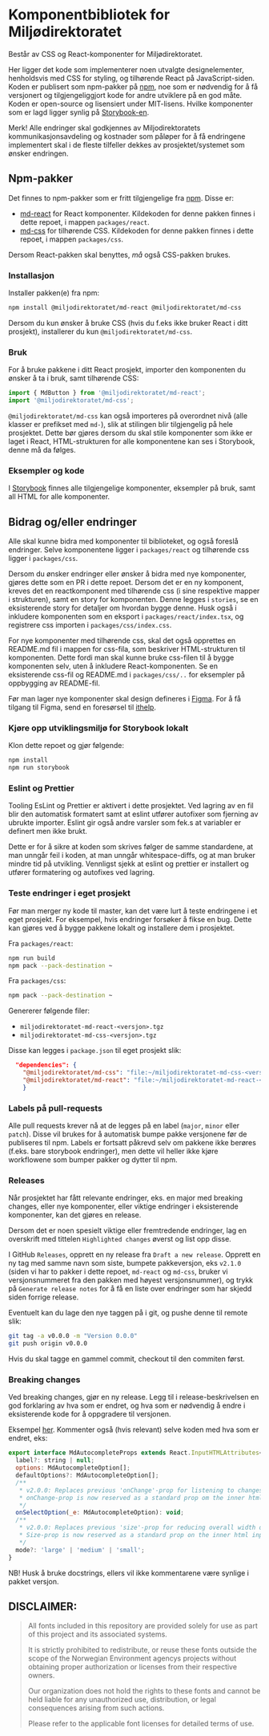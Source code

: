 # Komponentbibliotek for Miljødirektoratet

Består av CSS og React-komponenter for Miljødirektoratet.

Her ligger det kode som implementerer noen utvalgte designelementer, henholdsvis med CSS for styling, og tilhørende React på JavaScript-siden. Koden er publisert som npm-pakker på [npm](https://www.npmjs.com/org/miljodirektoratet), noe som er nødvendig for å få versjonert og tilgjengeliggjort kode for andre utviklere på en god måte. Koden er open-source og lisensiert under MIT-lisens.
Hvilke komponenter som er lagd ligger synlig på [Storybook-en](https://miljodir.github.io/md-components).

Merk! Alle endringer skal godkjennes av Miljodirektoratets kommunikasjonsavdeling og kostnader som påløper for å få endringene implementert skal i de fleste tilfeller dekkes av prosjektet/systemet som ønsker endringen.

## Npm-pakker

Det finnes to npm-pakker som er fritt tilgjengelige fra [npm](https://www.npmjs.com/org/miljodirektoratet). Disse er:

- [md-react](https://www.npmjs.com/package/@miljodirektoratet/md-react) for React komponenter. Kildekoden for denne pakken finnes i dette repoet, i mappen `packages/react`.
- [md-css](https://www.npmjs.com/package/@miljodirektoratet/md-css) for tilhørende CSS. Kildekoden for denne pakken finnes i dette repoet, i mappen `packages/css`.

Dersom React-pakken skal benyttes, _må_ også CSS-pakken brukes.

### Installasjon

Installer pakken(e) fra npm:

```bash
npm install @miljodirektoratet/md-react @miljodirektoratet/md-css
```

Dersom du kun ønsker å bruke CSS (hvis du f.eks ikke bruker React i ditt prosjekt), installerer du kun `@miljodirektoratet/md-css`.

### Bruk

For å bruke pakkene i ditt React prosjekt, importer den komponenten du ønsker å ta i bruk, samt tilhørende CSS:

```javascript
import { MdButton } from '@miljodirektoratet/md-react';
import '@miljodirektoratet/md-css';
```

`@miljodirektoratet/md-css` kan også importeres på overordnet nivå (alle klasser er prefikset med `md-`), slik at stilingen blir tilgjengelig på hele prosjektet. Dette bør gjøres dersom du skal stile komponenter som ikke er laget i React, HTML-strukturen for alle komponentene kan ses i Storybook, denne må da følges.

### Eksempler og kode

I [Storybook](https://miljodir.github.io/md-components) finnes alle tilgjengelige komponenter, eksempler på bruk, samt all HTML for alle komponenter.

## Bidrag og/eller endringer

Alle skal kunne bidra med komponenter til biblioteket, og også foreslå endringer. Selve komponentene ligger i `packages/react` og tilhørende css ligger i `packages/css`.

Dersom du ønsker endringer eller ønsker å bidra med nye komponenter, gjøres dette som en PR i dette repoet. Dersom det er en ny komponent, kreves det en reactkomponent med tilhørende css (i sine respektive mapper i strukturen), samt en story for komponenten. Denne legges i `stories`, se en eksisterende story for detaljer om hvordan bygge denne. Husk også i inkludere komponenten som en eksport i `packages/react/index.tsx`, og registrere css importen i `packages/css/index.css`.

For nye komponenter med tilhørende css, skal det også opprettes en README.md fil i mappen for css-fila, som beskriver HTML-strukturen til komponenten. Dette fordi man skal kunne bruke css-filen til å bygge komponenten selv, uten å inkludere React-komponenten. Se en eksisterende css-fil og README.md i `packages/css/..` for eksempler på oppbygging av README-fil.

Før man lager nye komponenter skal design defineres i [Figma](https://www.figma.com/files/943790322753665785/project/42920500/Milj%C3%B8direktoratets-designsystem?fuid=1167043987031502102). For å få tilgang til Figma, send en foresørsel til [ithelp](mailto:ithjelp@miljodir.no).

### Kjøre opp utviklingsmiljø for Storybook lokalt

Klon dette repoet og gjør følgende:

```bash
npm install
npm run storybook
```

### Eslint og Prettier

Tooling EsLint og Prettier er aktivert i dette prosjektet. Ved lagring av en fil blir den automatisk formatert samt at eslint utfører autofixer som fjerning av ubrukte importer. Eslint gir også andre varsler som fek.s at variabler er definert men ikke brukt.

Dette er for å sikre at koden som skrives følger de samme standardene, at man unngår feil i koden, at man unngår whitespace-diffs, og at man bruker mindre tid på utvikling. Vennligst sjekk at eslint og prettier er installert og utfører formatering og autofixes ved lagring.

### Teste endringer i eget prosjekt

Før man merger ny kode til master, kan det være lurt å teste endringene i et eget prosjekt. For eksempel, hvis endringer forsøker å fikse en bug. Dette kan gjøres ved å bygge pakkene lokalt og installere dem i prosjektet.

Fra `packages/react`:

```bash
npm run build
npm pack --pack-destination ~
```

Fra `packages/css`:

```bash
npm pack --pack-destination ~
```

Genererer følgende filer:

- `miljodirektoratet-md-react-<versjon>.tgz`
- `miljodirektoratet-md-css-<versjon>.tgz`

Disse kan legges i `package.json` til eget prosjekt slik:

```json
  "dependencies": {
    "@miljodirektoratet/md-css": "file:~/miljodirektoratet-md-css-<versjon>.tgz",
    "@miljodirektoratet/md-react": "file:~/miljodirektoratet-md-react-<versjon>.tgz",
    }
```

### Labels på pull-requests

Alle pull requests krever nå at de legges på en label (`major`, `minor` eller `patch`). Disse vil brukes for å automatisk bumpe pakke versjonene før de publiseres til npm.
Labels er fortsatt påkrevd selv om pakkene ikke berøres (f.eks. bare storybook endringer), men dette vil heller ikke kjøre workflowene som bumper pakker og dytter til npm.

### Releases

Når prosjektet har fått relevante endringer, eks. en major med breaking changes, eller nye komponenter, eller viktige endringer i eksisterende komponenter, kan det gjøres en release.

Dersom det er noen spesielt viktige eller fremtredende endringer, lag en overskrift med tittelen `Highlighted changes` øverst og list opp disse.

I GitHub `Releases`, opprett en ny release fra `Draft a new release`. Opprett en ny tag med samme navn som siste, bumpete pakkeversjon, eks `v2.1.0` (siden vi har to pakker i dette repoet, `md-react` og `md-css`, bruker vi versjonsnummeret fra den pakken med høyest versjonsnummer), og trykk på `Generate release notes` for å få en liste over endringer som har skjedd siden forrige release.

Eventuelt kan du lage den nye taggen på i git, og pushe denne til remote slik:

```bash
git tag -a v0.0.0 -m "Version 0.0.0"
git push origin v0.0.0
```

Hvis du skal tagge en gammel commit, checkout til den commiten først.

### Breaking changes

Ved breaking changes, gjør en ny release. Legg til i release-beskrivelsen en god forklaring av hva som er endret, og hva som er nødvendig å endre i eksisterende kode for å oppgradere til versjonen.

Eksempel [her](https://github.com/miljodir/md-components/releases/tag/v3.0.0). Kommenter også (hvis relevant) selve koden med hva som er endret, eks:

```javascript
export interface MdAutocompleteProps extends React.InputHTMLAttributes<HTMLInputElement> {
  label?: string | null;
  options: MdAutocompleteOption[];
  defaultOptions?: MdAutocompleteOption[];
  /**
   * v2.0.0: Replaces previous 'onChange'-prop for listening to changes in selected option.
   * onChange-prop is now reserved as a standard prop om the inner html input element.
   */
  onSelectOption(_e: MdAutocompleteOption): void;
  /**
   * v2.0.0: Replaces previous 'size'-prop for reducing overall width of component from large to either medium or small.
   * Size-prop is now reserved as a standard prop on the inner html input element to specify its width.
   */
  mode?: 'large' | 'medium' | 'small';
}
```

NB! Husk å bruke docstrings, ellers vil ikke kommentarene være synlige i pakket versjon.

## DISCLAIMER:

> All fonts included in this repository are provided solely for use as part of this project and its associated systems.
>
> It is strictly prohibited to redistribute, or reuse these fonts outside the scope of the Norwegian Environment agencys projects without obtaining proper authorization or licenses from their respective owners.
>
> Our organization does not hold the rights to these fonts and cannot be held liable for any unauthorized use, distribution, or legal consequences arising from such actions.
>
> Please refer to the applicable font licenses for detailed terms of use.
